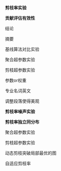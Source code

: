**剪枝率实验**

**贡献评估有效性**

结论

摘要

基线算法对比实验

聚合超参数实验

剪枝超参数实验

参数or权重

专业名词英文

调整段落使得美观



**剪枝率噪声实验**

**剪枝率独立同分布**

聚合超参数实验

剪枝超参数实验

动态剪枝突破局部最优的图



自适应剪枝率
